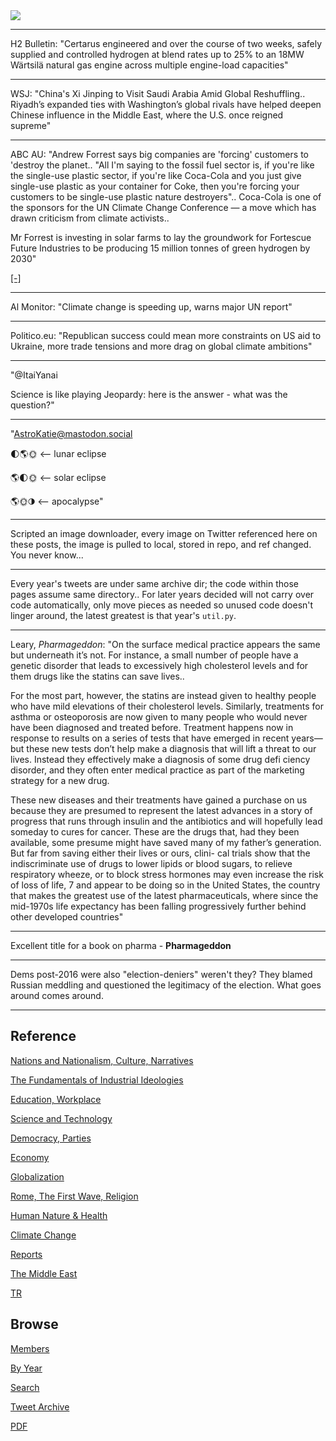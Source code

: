 <img src="https://drive.google.com/uc?export=view&id=1B2wf9R7AMH1d7Vw6e2mucLbIQ5NSjir7"/>

---


H2 Bulletin: "Certarus engineered and over the course of two weeks,
safely supplied and controlled hydrogen at blend rates up to 25% to an
18MW Wärtsilä natural gas engine across multiple engine-load
capacities"

---

WSJ: "China's Xi Jinping to Visit Saudi Arabia Amid Global
Reshuffling.. Riyadh’s expanded ties with Washington’s global rivals
have helped deepen Chinese influence in the Middle East, where the
U.S. once reigned supreme"

---

ABC AU: "Andrew Forrest says big companies are 'forcing' customers to
'destroy the planet.. "All I'm saying to the fossil fuel sector is, if
you're like the single-use plastic sector, if you're like Coca-Cola
and you just give single-use plastic as your container for Coke, then
you're forcing your customers to be single-use plastic nature
destroyers".. Coca-Cola is one of the sponsors for the UN Climate
Change Conference — a move which has drawn criticism from climate
activists..

Mr Forrest is investing in solar farms to lay the groundwork for
Fortescue Future Industries to be producing 15 million tonnes of green
hydrogen by 2030"

[[-]](https://www.abc.net.au/news/2022-11-07/twiggy-forrest-says-companies-forcing-customers-destroy-planet/101626328)

---

Al Monitor: "Climate change is speeding up, warns major UN report"

---

Politico.eu: "Republican success could mean more constraints on US aid
to Ukraine, more trade tensions and more drag on global climate
ambitions"

---

"@ItaiYanai

Science is like playing Jeopardy: here is the answer - what was the
question?"

---

"AstroKatie@mastodon.social

🌓🌎🌞 <-- lunar eclipse

🌎🌓🌞 <-- solar eclipse

🌎🌞🌗 <-- apocalypse"

---

Scripted an image downloader, every image on Twitter referenced here
on these posts, the image is pulled to local, stored in repo, and ref
changed. You never know...

---

Every year's tweets are under same archive dir; the code within those
pages assume same directory.. For later years decided will not carry
over code automatically, only move pieces as needed so unused code
doesn't linger around, the latest greatest is that year's `util.py`.

---

Leary, *Pharmageddon*: "On the surface medical practice appears the
same but underneath it’s not. For instance, a small number of people
have a genetic disorder that leads to excessively high cholesterol
levels and for them drugs like the statins can save lives..

For the most part, however, the statins are instead given to healthy
people who have mild elevations of their cholesterol
levels. Similarly, treatments for asthma or osteoporosis are now given
to many people who would never have been diagnosed and treated before.
Treatment happens now in response to results on a series of tests that
have emerged in recent years—but these new tests don’t help make a
diagnosis that will lift a threat to our lives. Instead they
effectively make a diagnosis of some drug defi ciency disorder, and
they often enter medical practice as part of the marketing strategy
for a new drug.

These new diseases and their treatments have gained a purchase on us
because they are presumed to represent the latest advances in a story
of progress that runs through insulin and the antibiotics and will
hopefully lead someday to cures for cancer. These are the drugs that,
had they been available, some presume might have saved many of my
father’s generation. But far from saving either their lives or ours,
clini- cal trials show that the indiscriminate use of drugs to lower
lipids or blood sugars, to relieve respiratory wheeze, or to block
stress hormones may even increase the risk of loss of life, 7 and
appear to be doing so in the United States, the country that makes the
greatest use of the latest pharmaceuticals, where since the mid-1970s
life expectancy has been falling progressively further behind other
developed countries"

---

Excellent title for a book on pharma - **Pharmageddon**

---

Dems post-2016 were also "election-deniers" weren't they? They blamed
Russian meddling and questioned the legitimacy of the election. What
goes around comes around.

---

## Reference

[Nations and Nationalism, Culture, Narratives](2013/02/nations-and-nationalism.html)

[The Fundamentals of Industrial Ideologies](2011/04/fundamentals-of-industrial-ideologies.html)

[Education, Workplace](2017/09/education-workplace.html)

[Science and Technology](2018/09/science-technology.html)

[Democracy, Parties](2016/11/democracy.html)

[Economy](2018/05/economy.html)

[Globalization](2018/09/globalization.html)

[Rome, The First Wave, Religion](2017/12/rome.html)

[Human Nature & Health](2020/07/human-nature.html)

[Climate Change](2018/12/climate.html)

[Reports](2019/05/reports.html)

[The Middle East](2019/07/middleeast.html)

[TR](../tr)

## Browse

[Members](2022/08/members.html)

[By Year](years.html)

[Search](search.html)

[Tweet Archive](tweets/index.html)

[PDF](https://drive.google.com/uc?export=view&id=1FSi-1MnqXVq_PVTEXzzflwN8-7h92N_R)

